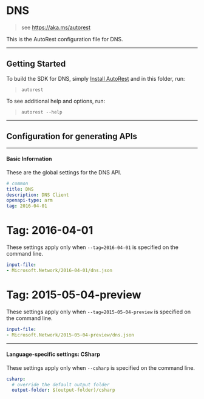 # DNS
    
> see https://aka.ms/autorest

This is the AutoRest configuration file for DNS.



---
## Getting Started 
To build the SDK for DNS, simply [Install AutoRest](https://aka.ms/autorest/install) and in this folder, run:

> `autorest`

To see additional help and options, run:

> `autorest --help`
---

## Configuration for generating APIs


---
#### Basic Information 
These are the global settings for the DNS API.

``` yaml
# common 
title: DNS
description: DNS Client
openapi-type: arm
tag: 2016-04-01

```


# Tag: 2016-04-01

These settings apply only when `--tag=2016-04-01` is specified on the command line.

``` yaml $(tag) == '2016-04-01'
input-file:
- Microsoft.Network/2016-04-01/dns.json

```
 
# Tag: 2015-05-04-preview

These settings apply only when `--tag=2015-05-04-preview` is specified on the command line.

``` yaml $(tag) == '2015-05-04-preview'
input-file:
- Microsoft.Network/2015-05-04-preview/dns.json

```


---
#### Language-specific settings: CSharp

These settings apply only when `--csharp` is specified on the command line.

``` yaml $(csharp)
csharp:
  # override the default output folder
  output-folder: $(output-folder)/csharp
```

